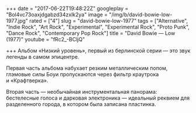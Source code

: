 +++
date = "2017-06-22T19:48:22Z"
googleplay = "Bol4vc73oaxjdgabzd34zxlk2ya"
image = "/img/b/david-bowie-low-1977.jpg"
rated = ["4"]
slug = "david-bowie-low-1977"
tags = ["Alternative", "Indie Rock", "Art Rock", "Experimental", "Experimental Rock", "Proto Punk", "Dance Rock", "Contemporary Pop Rock"]
title = "David Bowie — Low (1977)"
youtube = "fRc2_-BCljQ"

+++
Альбом «Низкий уровень», первый из берлинской серии — это звук легенды в самом эпицентре.

Первая часть альбома набухает резким металлическим попом, глэмовые силы Боуи пропускаются через фильтр краутрока и «Крафтверка».

Вторая часть — необычайная инструментальная панорама: бестелесные голоса и дарковая электроника — идеальный реквием для разделенного города, в котором была записана пластинка.
